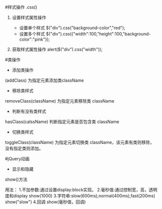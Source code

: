 #样式操作  .css()
1. 设置样式属性操作
    - 设置单个样式
        $("div").css("background-color","red");
    - 设置多个样式
        $("div").css({"width":100,"height":100,"background-color":"pink"});
    
2. 获取样式属性操作
alert($("div").css("width"));    



#类操作

- 添加类操作

(addClass) 为指定元素添加类className

- 移除类样式

removeClass(className) 为指定元素移除类 className

- 判断有没有类样式

hasClass(calssName) 判断指定元素是否包含类 className

- 切换类样式

toggleClass(className) 为指定元素切换类 className，该元素有类则移除，没有指定类则添加。



#jQuery动画

- 显示和隐藏

show()方法

用法：
1.不加参数:通过设置display:block实现。
2.毫秒值:通过控制宽，高，透明度和display
show(1000)
3.字符串:slow(600ms),normal(400ms),fast(200ms)
show("slow")
4.回调
show(毫秒值，回调)
























